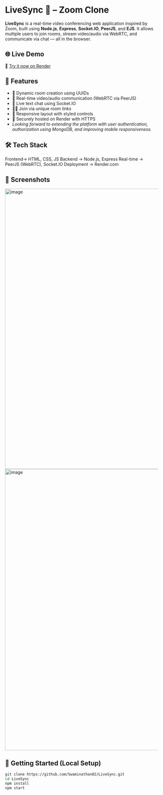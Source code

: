 # LiveSync 🎥 – Zoom Clone

**LiveSync** is a real-time video conferencing web application inspired by Zoom, built using **Node.js**, **Express**, **Socket.IO**, **PeerJS**, and **EJS**. It allows multiple users to join rooms, stream video/audio via WebRTC, and communicate via chat — all in the browser.

## 🌐 Live Demo
🔗 [Try it now on Render](https://livesync-y2pl.onrender.com/)

## 🚀 Features

- 🔗 Dynamic room creation using UUIDs
- 🎥 Real-time video/audio communication (WebRTC via PeerJS)
- 💬 Live text chat using Socket.IO
- 👨‍💻 Join via unique room links
- 📱 Responsive layout with styled controls
- 🔐 Securely hosted on Render with HTTPS
- *Looking forward to extending the platform with user authentication, authorization using MongoDB, and improving mobile responsiveness.*

## 🛠 Tech Stack

 Frontend-> HTML, CSS, JS
 Backend -> Node.js, Express
 Real-time ->  PeerJS (WebRTC), Socket.IO
 Deployment -> Render.com

## 📸 Screenshots
<img width="1920" height="922" alt="image" src="https://github.com/user-attachments/assets/e3224dd6-e48b-4b30-8d9a-80f28b7e9ba3" />
<img width="1920" height="925" alt="image" src="https://github.com/user-attachments/assets/03f06344-372e-4144-bfbe-7cdcbf0f67cc" />


## 🧪 Getting Started (Local Setup)
```bash
git clone https://github.com/Swaminathan02/LiveSync.git
cd LiveSync
npm install
npm start
